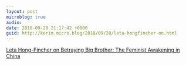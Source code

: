 ```yaml
---
layout: post
microblog: true
audio: 
date: 2018-09-28 21:17:42 +0800
guid: http://kerim.micro.blog/2018/09/28/leta-hongfincher-on.html
---
```

[Leta Hong-Fincher on Betraying Big Brother: The Feminist Awakening in China](https://jezebel.com/feminism-as-a-global-solidarity-movement-leta-hong-fin-1829180875)
